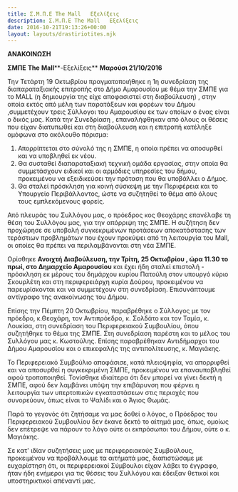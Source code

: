 ```yaml
---
title: Σ.Μ.Π.Ε The Mall   Εξελίξεις
description: Σ.Μ.Π.Ε The Mall   Εξελίξεις
date: 2016-10-21T19:13:26+00:00
layout: layouts/drastiriotites.njk
---
```


<!-- excerpt -->
**ΑΝΑΚΟΙΝΩΣΗ**

**ΣΜΠΕ** **The** **Mall****-Εξελίξεις** **Μαρούσι 21/10/2016**

Την Τετάρτη 19 Οκτωβρίου πραγματοποιήθηκε η 1η συνεδρίαση της διαπαραταξιακής επιτροπής στο Δήμο Αμαρουσίου με θέμα την ΣΜΠΕ για το MALL (η δημιουργία της είχε αποφασιστεί στη διαβούλευση) , στην οποία εκτός από μέλη των παρατάξεων και φορέων του Δήμου ,συμμετέχουν τρεις Σύλλογοι του Αμαρουσίου εκ των οποίων ο ένας είναι ο δικός μας.
 Κατά την Συνεδρίαση , επαναλήφθηκαν από όλους οι θέσεις που είχαν διατυπωθεί και στη διαβούλευση και η επιτροπή κατέληξε ομόφωνα στο ακόλουθο πόρισμα:

1. Απορρίπτεται στο σύνολό της η ΣΜΠΕ, η οποία πρέπει να αποσυρθεί και να υποβληθεί εκ νέου.
2. Θα συσταθεί διαπαραταξιακή τεχνική ομάδα εργασίας, στην οποία θα συμμετάσχουν ειδικοί και οι αρμόδιες υπηρεσίες του δήμου, προκειμένου να εξειδικεύσει την πρόταση που θα υποβάλλει ο Δήμος.
3. Θα σταλεί πρόσκληση για κοινή σύσκεψη με την Περιφέρεια και το Υπουργείο Περιβάλλοντος, ώστε να συζητηθεί το θέμα από όλους τους εμπλεκόμενους φορείς.

Από πλευράς του Συλλόγου μας, ο πρόεδρος κος Θεοχάρης επανέλαβε τη θέση του Συλλόγου μας, για την απόρριψη της ΣΜΠΕ. Η συζήτηση δεν προχώρησε σε υποβολή συγκεκριμένων προτάσεων αποκατάστασης των τεράστιων προβλημάτων που έχουν προκύψει από τη λειτουργία του Mall, οι οποίες θα πρέπει να περιλαμβάνονται στη νέα ΣΜΠΕ.

Ορίσθηκε **Ανοιχτή Διαβούλευση, την Τρίτη, 25 Οκτωβρίου , ώρα 11.30 το πρωί, στο Δημαρχείο Αμαρουσίου** και έχει ήδη σταλεί επιστολή - πρόσκληση εκ μέρους του δημάρχου κυρίου Πατούλη στον υπουργό κύριο Σκουρλέτη και στη περιφερειάρχη κυρία Δούρου, προκειμένου να παρευρίσκονται και να συμμετέχουν στη συνεδρίαση.
 Επισυνάπτουμε αντίγραφο της ανακοίνωσης του Δήμου.

Επίσης την Πέμπτη 20 Οκτωβρίου, παραβρέθηκε ο Σύλλογος με τον πρόεδρο, κ.Θεοχάρη, τον Αντιπρόεδρο, κ. Σολδάτο και τον Ταμία, κ. Λουκίσα, στη συνεδρίαση του Περιφερειακού Συμβουλίου, όπου συζητήθηκε το θέμα της ΣΜΠΕ. Στη συνεδρίαση παρέστη και το μέλος του Συλλόγου μας κ. Κωστούλης. Επίσης παραβρέθηκαν Αντιδήμαρχοι του Δήμου Αμαρουσίου και ο επικεφαλής της αντιπολίτευσης, κ. Μαγιάκης.

Το Περιφερειακό Συμβούλιο αποφάσισε, κατά πλειοψηφία, να απορριφθεί και να αποσυρθεί η συγκεκριμένη ΣΜΠΕ, προκειμένου να επαναυποβληθεί αφού τροποποιηθεί. Τονίσθηκε ιδιαίτερα ότι δεν μπορεί να γίνει δεκτή η ΣΜΠΕ, αφού δεν λαμβάνει υπόψη την επιβάρυνση που φέρνει η λειτουργία των υπερτοπικών εγκαταστάσεων στις περιοχές που συνορεύουν, όπως είναι το Ψαλίδι και ο Άγιος Θωμάς.

Παρά το γεγονός ότι ζητήσαμε να μας δοθεί ο λόγος, ο Πρόεδρος του Περιφερειακού Συμβουλίου δεν έκανε δεκτό το αίτημά μας, όπως, ομοίως δεν επέτρεψε να πάρουν το λόγο ούτε οι εκπρόσωποι του Δήμου, ούτε ο κ. Μαγιάκης.

Σε κατ' ιδίαν συζητήσεις μας με περιφερειακούς Συμβούλους, προκειμένου να προβάλλουμε τα αιτήματά μας, διαπιστώσαμε με ευχαρίστηση ότι, οι περιφερειακοί Σύμβουλοι είχαν λάβει το έγγραφο, ήταν ήδη ενήμεροι για τις θέσεις του Συλλόγου και έδειξαν θετικοί και υποστηρικτικοί απέναντί μας.
